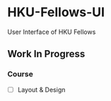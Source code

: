 # HKU-Fellows-UI
User Interface of HKU Fellows
## Work In Progress
### Course
- [ ] Layout & Design
